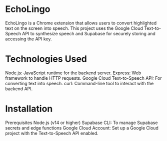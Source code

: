 # EchoLingo
EchoLingo is a Chrome extension that allows users to convert highlighted text on the screen into speech. This project uses the Google Cloud Text-to-Speech API to synthesize speech and Supabase for securely storing and accessing the API key.

# Technologies Used

Node.js: JavaScript runtime for the backend server.
Express: Web framework to handle HTTP requests.
Google Cloud Text-to-Speech API: For converting text into speech.
curl: Command-line tool to interact with the backend API.

# Installation

Prerequisites
Node.js (v14 or higher)
Supabase CLI: To manage Supabase secrets and edge functions
Google Cloud Account: Set up a Google Cloud project with the Text-to-Speech API enabled.
